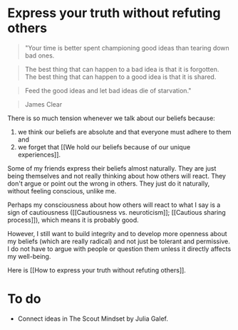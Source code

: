 # Express your truth without refuting others

> "Your time is better spent championing good ideas than tearing down bad ones.

> The best thing that can happen to a bad idea is that it is forgotten. The best thing that can happen to a good idea is that it is shared.

> Feed the good ideas and let bad ideas die of starvation."

> James Clear

There is so much tension whenever we talk about our beliefs because:

1. we think our beliefs are absolute and that everyone must adhere to them and
2. we forget that [[We hold our beliefs because of our unique experiences]].

Some of my friends express their beliefs almost naturally. They are just being themselves and not really thinking about how others will react. They don't argue or point out the wrong in others. They just do it naturally, without feeling conscious, unlike me.

Perhaps my consciousness about how others will react to what I say is a sign of cautiousness ([[Cautiousness vs. neuroticism]]; [[Cautious sharing process]]), which means it is probably good.

However, I still want to build integrity and to develop more openness about my beliefs (which are really radical) and not just be tolerant and permissive. I do not have to argue with people or question them unless it directly affects my well-being.

Here is [[How to express your truth without refuting others]].

# To do

- Connect ideas in The Scout Mindset by Julia Galef.

